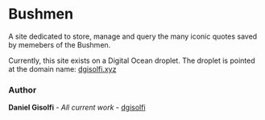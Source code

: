 # Bushmen
A site dedicated to store, manage and query the many iconic quotes saved by memebers of the Bushmen.

Currently, this site exists on a Digital Ocean droplet. The droplet is pointed at the domain name: [dgisolfi.xyz](http://www.dgisolfi.xyz:82)

### Author
**Daniel Gisolfi** - *All current work* - [dgisolfi](https://github.com/dgisolfi)

<!-- ## Deployment


## Development -->
